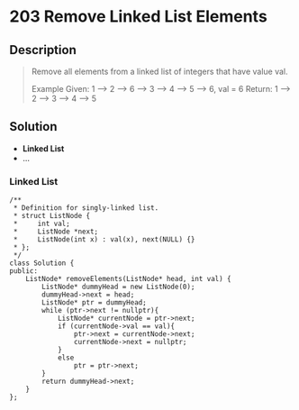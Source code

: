 # 203 Remove Linked List Elements

## Description
> Remove all elements from a linked list of integers that have value val.
> 
> Example
> Given: 1 --> 2 --> 6 --> 3 --> 4 --> 5 --> 6, val = 6
> Return: 1 --> 2 --> 3 --> 4 --> 5

## Solution
- **Linked List**
- ...


### Linked List
```
/**
 * Definition for singly-linked list.
 * struct ListNode {
 *     int val;
 *     ListNode *next;
 *     ListNode(int x) : val(x), next(NULL) {}
 * };
 */
class Solution {
public:
    ListNode* removeElements(ListNode* head, int val) {
        ListNode* dummyHead = new ListNode(0);
        dummyHead->next = head;
        ListNode* ptr = dummyHead;
        while (ptr->next != nullptr){
            ListNode* currentNode = ptr->next;
            if (currentNode->val == val){
                ptr->next = currentNode->next;
                currentNode->next = nullptr;
            }
            else
                ptr = ptr->next;
        }
        return dummyHead->next;
    }
};
```
